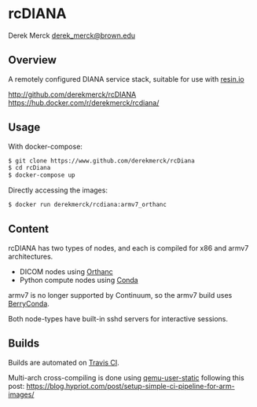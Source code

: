rcDIANA
==================
Derek Merck <derek_merck@brown.edu>

Overview
---------------

A remotely configured DIANA service stack, suitable for use with [resin.io][]

<http://github.com/derekmerck/rcDIANA>  
<https://hub.docker.com/r/derekmerck/rcdiana/>

[resin.io]: (http://resin.io)


Usage
---------------

With docker-compose:

``` bash
$ git clone https://www.github.com/derekmerck/rcDiana
$ cd rcDiana
$ docker-compose up
```

Directly accessing the images:

```bash
$ docker run derekmerck/rcdiana:armv7_orthanc
```

Content
---------------

rcDIANA has two types of nodes, and each is compiled for x86 and armv7 architectures.

- DICOM nodes using [Orthanc][]
- Python compute nodes using [Conda][]

armv7 is no longer supported by Continuum, so the armv7 build uses [BerryConda][].

Both node-types have built-in sshd servers for interactive sessions.

[Orthanc]: http://www.orthanc-server.com
[Conda]: http://www.anaconda.org
[BerryConda]: https://github.com/jjhelmus/berryconda

Builds
------------------

Builds are automated on [Travis CI][].

Multi-arch cross-compiling is done using [qemu-user-static](https://github.com/multiarch/qemu-user-static) following this post: <https://blog.hypriot.com/post/setup-simple-ci-pipeline-for-arm-images/>

[Travis CI]: https://travis-ci.org